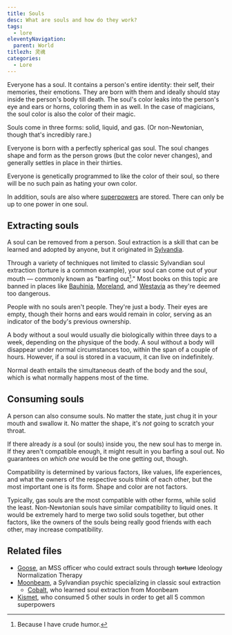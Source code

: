 ```yaml
---
title: Souls
desc: What are souls and how do they work?
tags:
  - lore
eleventyNavigation:
  parent: World
titlezh: 灵魂
categories:
  - Lore
---
```


Everyone has a soul. It contains a person's entire identity: their self, their memories, their emotions. They are born with them and ideally should stay inside the person's body till death. The soul's color leaks into the person's eye and ears or horns, coloring them in as well. In the case of magicians, the soul color is also the color of their magic.

Souls come in three forms: solid, liquid, and gas. (Or non-Newtonian, though that's incredibly rare.)

Everyone is born with a perfectly spherical gas soul. The soul changes shape and form as the person grows (but the color never changes), and generally settles in place in their thirties.

Everyone is genetically programmed to like the color of their soul, so there will be no such pain as hating your own color.

In addition, souls are also where [superpowers](/world/superpowers/) are stored. There can only be up to one power in one soul.

## Extracting souls

A soul can be removed from a person. Soul extraction is a skill that can be learned and adopted by anyone, but it originated in [Sylvandia](/world/sylvandia/).

Through a variety of techniques not limited to classic Sylvandian soul extraction (torture is a common example), your soul can come out of your mouth — commonly known as "barfing out[^1]." Most books on this topic are banned in places like [Bauhinia](/world/bauhinia/), [Moreland](/world/moreland/), and [Westavia](/world/westavia/) as they're deemed too dangerous.

People with no souls aren't people. They're just a body. Their eyes are empty, though their horns and ears would remain in color, serving as an indicator of the body's previous ownership.

A body without a soul would usually die biologically within three days to a week, depending on the physique of the body. A soul without a body will disappear under normal circumstances too, within the span of a couple of hours. However, if a soul is stored in a vacuum, it can live on indefinitely.

Normal death entails the simultaneous death of the body and the soul, which is what normally happens most of the time.

## Consuming souls

A person can also consume souls. No matter the state, just chug it in your mouth and swallow it. No matter the shape, it's *not* going to scratch your throat.

If there already *is* a soul (or souls) inside you, the new soul has to merge in. If they aren't compatible enough, it might result in you barfing a soul out. No guarantees on *which one* would be the one getting out, though.

Compatibility is determined by various factors, like values, life experiences, and what the owners of the respective souls think of each other, but the most important one is its form. Shape and color are not factors.

Typically, gas souls are the most compatible with other forms, while solid the least. Non-Newtonian souls have similar compatibility to liquid ones. It would be extremely hard to merge two solid souls together, but other factors, like the owners of the souls being really good friends with each other, may increase compatibility.

## Related files

- [Goose](/characters/goose/), an MSS officer who could extract souls through ~~torture~~ Ideology Normalization Therapy
- [Moonbeam](/characters/moonbeam/), a Sylvandian psychic specializing in classic soul extraction
	- [Cobalt](/characters/cobalt/), who learned soul extraction from Moonbeam
- [Kismet](/characters/kismet/), who consumed 5 other souls in order to get all 5 common superpowers

[^1]: Because I have crude humor.
